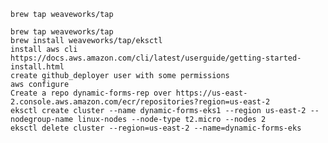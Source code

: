     brew tap weaveworks/tap

    brew tap weaveworks/tap
    brew install weaveworks/tap/eksctl
    install aws cli https://docs.aws.amazon.com/cli/latest/userguide/getting-started-install.html
    create github_deployer user with some permissions
    aws configure
    Create a repo dynamic-forms-rep over https://us-east-2.console.aws.amazon.com/ecr/repositories?region=us-east-2
    eksctl create cluster --name dynamic-forms-eks1 --region us-east-2 --nodegroup-name linux-nodes --node-type t2.micro --nodes 2
    eksctl delete cluster --region=us-east-2 --name=dynamic-forms-eks
